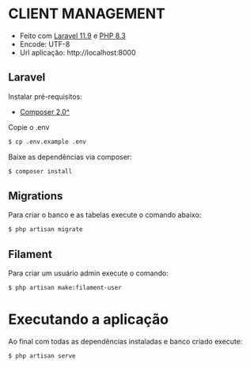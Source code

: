 # CLIENT MANAGEMENT

* Feito com [Laravel 11.9](http://laravel.com) e [PHP 8.3](https://www.php.net)
* Encode: UTF-8
* Url aplicação: http://localhost:8000

## Laravel

Instalar pré-requisitos:

* [Composer 2.0^](https://getcomposer.org)

Copie o .env

```sh
$ cp .env.example .env
```

Baixe as dependências via composer:

```sh
$ composer install
```

## Migrations

Para criar o banco e as tabelas execute o comando abaixo:

```sh
$ php artisan migrate
```

## Filament

Para criar um usuário admin execute o comando:
```sh
$ php artisan make:filament-user
```

# Executando a aplicação

Ao final com todas as dependências instaladas e banco criado execute:
```sh
$ php artisan serve
```